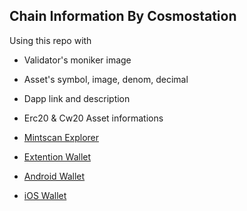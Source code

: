 ## Chain Information By Cosmostation

Using this repo with
- Validator's moniker image
- Asset's symbol, image, denom, decimal
- Dapp link and description
- Erc20 & Cw20 Asset informations

- [Mintscan Explorer](https://mintscan.io)
- [Extention Wallet](https://bit.ly/3VhVJIF)
- [Android Wallet](https://bit.ly/2BWex9D)
- [iOS Wallet](https://apple.co/2IAM3Xm)


